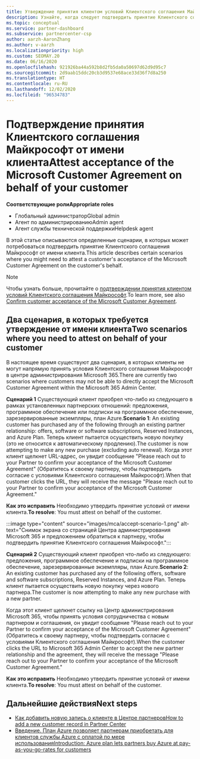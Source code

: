 ```yaml
---
title: Утверждение принятия клиентом условий Клиентского соглашения Майкрософт
description: Узнайте, когда следует подтвердить принятие Клиентского соглашения Майкрософт от имени клиента.
ms.topic: conceptual
ms.service: partner-dashboard
ms.subservice: partnercenter-csp
author: aarzh-AaronZhang
ms.author: v-aarzh
ms.localizationpriority: high
ms.custom: SEOMAY.20
ms.date: 06/16/2020
ms.openlocfilehash: 921926ba44a592b8d2fb5da0a50697d62d9d95c7
ms.sourcegitcommit: 2d9aab15ddc20cb3d9537e68ace33d36f7d8a250
ms.translationtype: HT
ms.contentlocale: ru-RU
ms.lasthandoff: 12/02/2020
ms.locfileid: "96534783"
---
```

# <a name="attest-acceptance-of-the-microsoft-customer-agreement-on-behalf-of-your-customer"></a><span data-ttu-id="7627c-103">Подтверждение принятия Клиентского соглашения Майкрософт от имени клиента</span><span class="sxs-lookup"><span data-stu-id="7627c-103">Attest acceptance of the Microsoft Customer Agreement on behalf of your customer</span></span>


<span data-ttu-id="7627c-104">**Соответствующие роли**</span><span class="sxs-lookup"><span data-stu-id="7627c-104">**Appropriate roles**</span></span>

- <span data-ttu-id="7627c-105">Глобальный администратор</span><span class="sxs-lookup"><span data-stu-id="7627c-105">Global admin</span></span>
- <span data-ttu-id="7627c-106">Агент по администрированию</span><span class="sxs-lookup"><span data-stu-id="7627c-106">Admin agent</span></span>
- <span data-ttu-id="7627c-107">Агент службы технической поддержки</span><span class="sxs-lookup"><span data-stu-id="7627c-107">Helpdesk agent</span></span>

<span data-ttu-id="7627c-108">В этой статье описываются определенные сценарии, в которых может потребоваться подтвердить принятие Клиентского соглашения Майкрософт от имени клиента.</span><span class="sxs-lookup"><span data-stu-id="7627c-108">This article describes certain scenarios where you might need to attest a customer's acceptance of the Microsoft Customer Agreement on the customer's behalf.</span></span>

>[!NOTE]
><span data-ttu-id="7627c-109">Чтобы узнать больше, прочитайте о [подтверждении принятия клиентом условий Клиентского соглашения Майкрософт](confirm-customer-agreement.md).</span><span class="sxs-lookup"><span data-stu-id="7627c-109">To learn more, see also [Confirm customer acceptance of the Microsoft Customer Agreement](confirm-customer-agreement.md).</span></span>

## <a name="two-scenarios-where-you-need-to-attest-on-behalf-of-your-customer"></a><span data-ttu-id="7627c-110">Два сценария, в которых требуется утверждение от имени клиента</span><span class="sxs-lookup"><span data-stu-id="7627c-110">Two scenarios where you need to attest on behalf of your customer</span></span>

<span data-ttu-id="7627c-111">В настоящее время существуют два сценария, в которых клиенты не могут напрямую принять условия Клиентского соглашения Майкрософт в центре администрирования Microsoft 365.</span><span class="sxs-lookup"><span data-stu-id="7627c-111">There are currently two scenarios where customers may not be able to directly accept the Microsoft Customer Agreement within the Microsoft 365 Admin Center.</span></span>

<span data-ttu-id="7627c-112">**Сценарий 1** Существующий клиент приобрел что-либо из следующего в рамках установленных партнерских отношений: предложения, программное обеспечение или подписки на программное обеспечение, зарезервированные экземпляры, план Azure.</span><span class="sxs-lookup"><span data-stu-id="7627c-112">**Scenario 1**: An existing customer has purchased any of the following through an existing partner relationship: offers, software or software subscriptions, Reserved Instances, and Azure Plan.</span></span> <span data-ttu-id="7627c-113">Теперь клиент пытается осуществить новую покупку (это не относится к автоматическому продлению).</span><span class="sxs-lookup"><span data-stu-id="7627c-113">The customer is now attempting to make any new purchase (excluding auto renewal).</span></span> <span data-ttu-id="7627c-114">Когда этот клиент щелкнет URL-адрес, он увидит сообщение "Please reach out to your Partner to confirm your acceptance of the Microsoft Customer Agreement" (Обратитесь к своему партнеру, чтобы подтвердить согласие с условиями Клиентского соглашения Майкрософт).</span><span class="sxs-lookup"><span data-stu-id="7627c-114">When that customer clicks the URL, they will receive the message "Please reach out to your Partner to confirm your acceptance of the Microsoft Customer Agreement."</span></span>  

<span data-ttu-id="7627c-115">**Как это исправить** Необходимо утвердить принятие условий от имени клиента.</span><span class="sxs-lookup"><span data-stu-id="7627c-115">**To resolve**: You must attest on behalf of the customer.</span></span>

:::image type="content" source="images/mca/accept-scenario-1.png" alt-text="Снимок экрана со страницей Центра администрирования Microsoft 365 и предложением обратиться к партнеру, чтобы подтвердить принятие Клиентского соглашения Майкрософт.":::

<span data-ttu-id="7627c-117">**Сценарий 2** Существующий клиент приобрел что-либо из следующего: предложения, программное обеспечение и подписки на программное обеспечение, зарезервированные экземпляры, план Azure.</span><span class="sxs-lookup"><span data-stu-id="7627c-117">**Scenario 2**: An existing customer has purchased any of the following offers, software and software subscriptions, Reserved Instances, and Azure Plan.</span></span> <span data-ttu-id="7627c-118">Теперь клиент пытается осуществить новую покупку через нового партнера.</span><span class="sxs-lookup"><span data-stu-id="7627c-118">The customer is now attempting to make any new purchase with a new partner.</span></span>

<span data-ttu-id="7627c-119">Когда этот клиент щелкнет ссылку на Центр администрирования Microsoft 365, чтобы принять условия сотрудничества с новым партнером и соглашения, он увидит сообщение "Please reach out to your Partner to confirm your acceptance of the Microsoft Customer Agreement" (Обратитесь к своему партнеру, чтобы подтвердить согласие с условиями Клиентского соглашения Майкрософт).</span><span class="sxs-lookup"><span data-stu-id="7627c-119">When the customer clicks the URL to Microsoft 365 Admin Center to accept the new partner relationship and the agreement, they will receive the message "Please reach out to your Partner to confirm your acceptance of the Microsoft Customer Agreement."</span></span>  

<span data-ttu-id="7627c-120">**Как это исправить** Необходимо утвердить принятие условий от имени клиента.</span><span class="sxs-lookup"><span data-stu-id="7627c-120">**To resolve**: You must attest on behalf of the customer.</span></span>  

## <a name="next-steps"></a><span data-ttu-id="7627c-121">Дальнейшие действия</span><span class="sxs-lookup"><span data-stu-id="7627c-121">Next steps</span></span>

- [<span data-ttu-id="7627c-122">Как добавить новую запись о клиенте в Центре партнеров</span><span class="sxs-lookup"><span data-stu-id="7627c-122">How to add a new customer record in Partner Center</span></span>](add-a-new-customer.md)
- [<span data-ttu-id="7627c-123">Введение. План Azure позволяет партнерам приобретать для клиентов службы Azure с оплатой по мере использования</span><span class="sxs-lookup"><span data-stu-id="7627c-123">Introduction: Azure plan lets partners buy Azure at pay-as-you-go-rates for customers</span></span>](azure-plan-lp.md)
